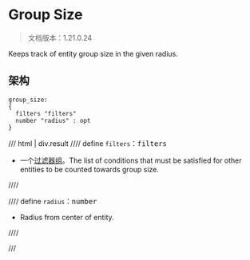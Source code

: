 # Group Size

> 文档版本：1.21.0.24

Keeps track of entity group size in the given radius.

## 架构

```mcschema
group_size:
{
  filters "filters"
  number "radius" : opt
}

```

/// html | div.result
//// define
`filters`：<samp>filters</samp>

- 一个[过滤器组](../filter.md)。The list of conditions that must be satisfied for other entities to be counted towards group size.


////


//// define
`radius`：<samp>number</samp>

- Radius from center of entity.


////


///

